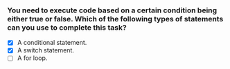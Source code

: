 ### You need to execute code based on a certain condition being either true or false. Which of the following types of statements can you use to complete this task?

- [x] A conditional statement.
- [x] A switch statement.
- [ ] A for loop.
